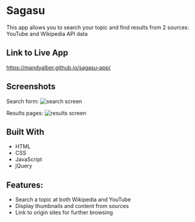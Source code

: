 # Sagasu

This app allows you to search your topic and find results from 2 sources: YouTube and Wikipedia API data

## Link to Live App
https://mandyalber.github.io/sagasu-app/

## Screenshots

Search form:
![search screen](https://github.com/mandyalber/sagasu-app/blob/master/images/search-form-screenshot.PNG)

Results pages:
![results screen](https://github.com/mandyalber/sagasu-app/blob/master/images/results-screenshot.PNG)

## Built With

* HTML
* CSS
* JavaScript
* jQuery

## Features:

* Search a topic at both Wikipedia and YouTube
* Display thumbnails and content from sources
* Link to origin sites for further browsing
